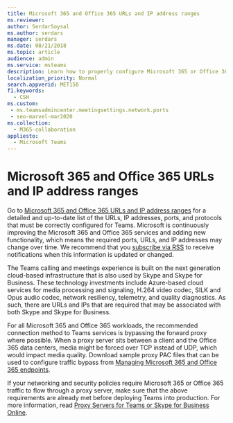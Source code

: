 ```yaml
---
title: Microsoft 365 and Office 365 URLs and IP address ranges
ms.reviewer: 
author: SerdarSoysal
ms.author: serdars
manager: serdars
ms.date: 08/21/2018
ms.topic: article
audience: admin
ms.service: msteams
description: Learn how to properly configure Microsoft 365 or Office 365 URLs and IP address ranges and bypass the forward proxy when possible for connections with Microsoft Teams service.
localization_priority: Normal
search.appverid: MET150
f1.keywords:
  - CSH
ms.custom: 
 - ms.teamsadmincenter.meetingsettings.network.ports
 - seo-marvel-mar2020
ms.collection: 
  - M365-collaboration
appliesto: 
  - Microsoft Teams
---
```


Microsoft 365 and Office 365 URLs and IP address ranges
=======================================================

Go to [Microsoft 365 and Office 365 URLs and IP address ranges](/office365/enterprise/urls-and-ip-address-ranges#skype-for-business-online-and-microsoft-teams) for a detailed and up-to-date list of the URLs, IP addresses, ports, and protocols that must be correctly configured for Teams. Microsoft is continuously improving the Microsoft 365 and Office 365 services and adding new functionality, which means the required ports, URLs, and IP addresses may change over time. We recommend that you [subscribe via RSS](/office365/enterprise/urls-and-ip-address-ranges#skype-for-business-online-and-microsoft-teams) to receive notifications when this information is updated or changed.

The Teams calling and meetings experience is built on the next generation cloud-based infrastructure that is also used by Skype and Skype for Business. These technology investments include Azure-based cloud services for media processing and signaling, H.264 video codec, SILK and Opus audio codec, network resiliency, telemetry, and quality diagnostics. As such, there are URLs and IPs that are required that may be associated with both Skype and Skype for Business.

For all Microsoft 365 and Office 365 workloads, the recommended connection method to Teams services is bypassing the forward proxy where possible. When a proxy server sits between a client and the Office 365 data centers, media might be forced over TCP instead of UDP, which would impact media quality. Download sample proxy PAC files that can be used to configure traffic bypass from [Managing Microsoft 365 and Office 365 endpoints](/office365/enterprise/managing-office-365-endpoints).

If your networking and security policies require Microsoft 365 or Office 365 traffic to flow through a proxy server, make sure that the above requirements are already met before deploying Teams into production. For more information, read [Proxy Servers for Teams or Skype for Business Online](proxy-servers-for-skype-for-business-online.md).